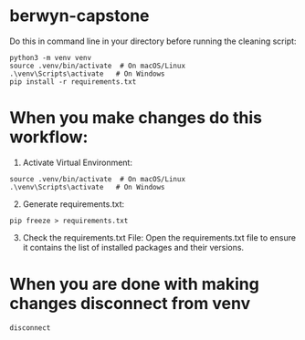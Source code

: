 # berwyn-capstone

Do this in command line in your directory before running the cleaning script:

```
python3 -m venv venv
source .venv/bin/activate  # On macOS/Linux
.\venv\Scripts\activate   # On Windows
pip install -r requirements.txt
```

# When you make changes do this workflow:

1. Activate Virtual Environment:
```
source .venv/bin/activate  # On macOS/Linux
.\venv\Scripts\activate   # On Windows
```

2. Generate requirements.txt:
```
pip freeze > requirements.txt
```

3. Check the requirements.txt File:
Open the requirements.txt file to ensure it contains the list of installed packages and their versions.

# When you are done with making changes disconnect from venv

```
disconnect
```
